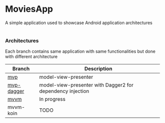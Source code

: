 # MoviesApp
A simple application used to showcase Android application architectures
<br>
<br>

### Architectures
Each branch contains same application with same functionalities but done with different architecture

| Branch | Description |
| ----- | ------------- |
| [mvp](https://github.com/juricaplesa/MoviesApp/tree/mvp) | model-view-presenter |
| [mvp-dagger](https://github.com/juricaplesa/MoviesApp/tree/mvp_dagger) | model-view-presenter with Dagger2 for dependency injection |
| [mvvm](https://github.com/juricaplesa/MoviesApp/tree/mvvm) | In progress |
| mvvm-koin | TODO |
